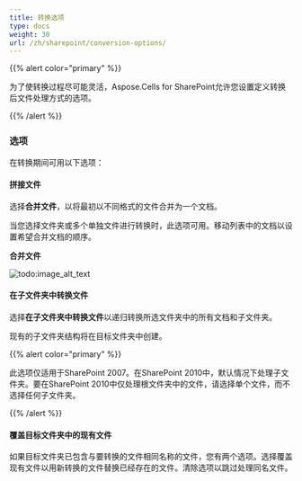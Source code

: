```yaml
---
title: 转换选项
type: docs
weight: 30
url: /zh/sharepoint/conversion-options/
---
```


{{% alert color="primary" %}} 

为了使转换过程尽可能灵活，Aspose.Cells for SharePoint允许您设置定义转换后文件处理方式的选项。

{{% /alert %}} 
### **选项**
在转换期间可用以下选项：
#### **拼接文件**
选择**合并文件**，以将最初以不同格式的文件合并为一个文档。 

当您选择文件夹或多个单独文件进行转换时，此选项可用。移动列表中的文档以设置希望合并文档的顺序。

**合并文件** 

![todo:image_alt_text](conversion-options_1.png)



#### **在子文件夹中转换文件**
选择**在子文件夹中转换文件**以递归转换所选文件夹中的所有文档和子文件夹。 

现有的子文件夹结构将在目标文件夹中创建。

{{% alert color="primary" %}} 

此选项仅适用于SharePoint 2007。在SharePoint 2010中，默认情况下处理子文件夹。要在SharePoint 2010中仅处理根文件夹中的文件，请选择单个文件，而不选择任何子文件夹。

{{% /alert %}} 
#### **覆盖目标文件夹中的现有文件**
如果目标文件夹已包含与要转换的文件相同名称的文件，您有两个选项。选择覆盖现有文件以用新转换的文件替换已经存在的文件。清除选项以跳过处理同名文件。
